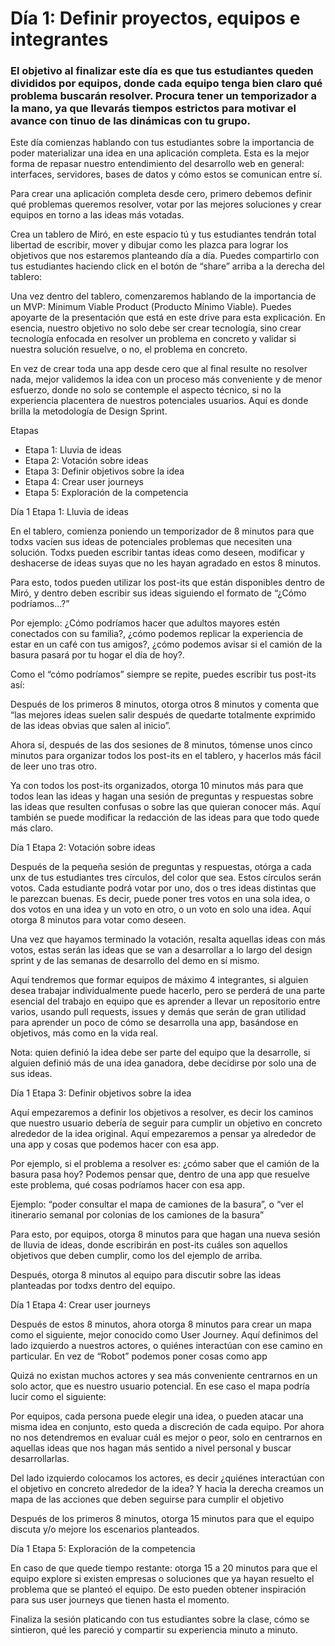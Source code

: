 # Día 1: Definir proyectos, equipos e integrantes


### El objetivo al finalizar este día es que tus estudiantes queden divididos por equipos, donde cada equipo tenga bien claro qué problema buscarán resolver. Procura tener un temporizador a la mano, ya que llevarás tiempos estrictos para motivar el avance con tinuo de las dinámicas con tu grupo.



Este día comienzas hablando con tus estudiantes sobre la importancia de poder materializar una idea en una aplicación completa. Esta es la mejor forma de repasar nuestro entendimiento del desarrollo web en general: interfaces, servidores, bases de datos y cómo estos se comunican entre sí.

Para crear una aplicación completa desde cero, primero debemos definir qué problemas queremos resolver, votar por las mejores soluciones y crear equipos en torno a las ideas más votadas. 

Crea un tablero de Miró, en este espacio tú y tus estudiantes tendrán total libertad de escribir, mover y dibujar como les plazca para lograr los objetivos que nos estaremos planteando día a día. Puedes compartirlo con tus estudiantes haciendo click en el botón de “share” arriba a la derecha del tablero:

Una vez dentro del tablero, comenzaremos hablando de la importancia de un MVP: Minimum Viable Product (Producto Mínimo Viable). Puedes apoyarte de la presentación que está en este drive para esta explicación. En esencia, nuestro objetivo no solo debe ser crear tecnología, sino crear tecnología enfocada en resolver un problema en concreto y validar si nuestra solución resuelve, o no, el problema en concreto.

En vez de crear toda una app desde cero que al final resulte no resolver nada, mejor validemos la idea con un proceso más conveniente y de menor esfuerzo, donde no solo se contemple el aspecto técnico, si no la experiencia placentera de nuestros potenciales usuarios. Aquí es donde brilla la metodología de Design Sprint.

Etapas

- Etapa 1: Lluvia de ideas
- Etapa 2: Votación sobre ideas
- Etapa 3: Definir objetivos sobre la idea
- Etapa 4: Crear user journeys
- Etapa 5: Exploración de la competencia

Día 1 Etapa 1: Lluvia de ideas

En el tablero, comienza poniendo un temporizador de 8 minutos para que todxs vacíen sus ideas de potenciales problemas que necesiten una solución. Todxs pueden escribir tantas ideas como deseen, modificar y deshacerse de ideas suyas que no les hayan agradado en estos 8 minutos.

Para esto, todos pueden utilizar los post-its que están disponibles dentro de Miró, y dentro deben escribir sus ideas siguiendo el formato de “¿Cómo podríamos…?”

Por ejemplo: ¿Cómo podríamos hacer que adultos mayores estén conectados con su familia?, ¿cómo podemos replicar la experiencia de estar en un café con tus amigos?, ¿cómo podemos avisar si el camión de la basura pasará por tu hogar el día de hoy?.

Como el “cómo podríamos” siempre se repite, puedes escribir tus post-its así:



Después de los primeros 8 minutos, otorga otros 8 minutos y comenta que “las mejores ideas suelen salir después de quedarte totalmente exprimido de las ideas obvias que salen al inicio”.

Ahora sí, después de las dos sesiones de 8 minutos, tómense unos cinco minutos para organizar todos los post-its en el tablero, y hacerlos más fácil de leer uno tras otro.



Ya con todos los post-its organizados, otorga 10 minutos más para que todos lean las ideas y hagan una sesión de preguntas y respuestas sobre las ideas que resulten confusas o sobre las que quieran conocer más. Aquí también se puede modificar la redacción de las ideas para que todo quede más claro.

Día 1 Etapa 2: Votación sobre ideas

Después de la pequeña sesión de preguntas y respuestas, otórga a cada unx de tus estudiantes tres círculos, del color que sea. Estos círculos serán votos. Cada estudiante podrá votar por uno, dos o tres ideas distintas que le parezcan buenas. Es decir, puede poner tres votos en una sola idea, o dos votos en una idea y un voto en otro, o un voto en solo una idea. Aquí otorga 8 minutos para votar como deseen.

Una vez que hayamos terminado la votación, resalta aquellas ideas con más votos, estas serán las ideas que se van a desarrollar a lo largo del design sprint y de las semanas de desarrollo del demo en sí mismo.

Aquí tendremos que formar equipos de máximo 4 integrantes, si alguien desea trabajar individualmente puede hacerlo, pero se perderá de una parte esencial del trabajo en equipo que es aprender a llevar un repositorio entre varios, usando pull requests, issues y demás que serán de gran utilidad para aprender un poco de cómo se desarrolla una app, basándose en objetivos, más como en la vida real.

Nota: quien definió la idea debe ser parte del equipo que la desarrolle, si alguien definió más de una idea ganadora, debe decidirse por solo una de sus ideas.




Día 1 Etapa 3: Definir objetivos sobre la idea

Aquí empezaremos a definir los objetivos a resolver, es decir los caminos que nuestro usuario debería de seguir para cumplir un objetivo en concreto alrededor de la idea original. Aquí empezaremos a pensar ya alrededor de una app y cosas que podemos hacer con esa app.

Por ejemplo, si el problema a resolver es: ¿cómo saber que el camión de la basura pasa hoy? Podemos pensar que, dentro de una app que resuelve este problema, qué cosas podríamos hacer con esa app.

Ejemplo: “poder consultar el mapa de camiones de la basura”, o “ver el itinerario semanal por colonias de los camiones de la basura”

Para esto, por equipos, otorga 8 minutos para que hagan una nueva sesión de lluvia de ideas, donde escribirán en post-its cuáles son aquellos objetivos que deben cumplir, como los del ejemplo de arriba.

Después, otorga 8 minutos al equipo para discutir sobre las ideas planteadas por todxs dentro del equipo.


Día 1 Etapa 4: Crear user journeys

Después de estos 8 minutos, ahora otorga 8 minutos para crear un mapa como el siguiente, mejor conocido como User Journey. Aquí definimos del lado izquierdo a nuestros actores, o quiénes interactúan con ese camino en particular. En vez de “Robot” podemos poner cosas como app



Quizá no existan muchos actores y sea más conveniente centrarnos en un solo actor, que es nuestro usuario potencial. En ese caso el mapa podría lucir como el siguiente:



Por equipos, cada persona puede elegir una idea, o pueden atacar una misma idea en conjunto, esto queda a discreción de cada equipo. Por ahora no nos detendremos en evaluar cuál es mejor o peor, solo en centrarnos en aquellas ideas que nos hagan más sentido a nivel personal y buscar desarrollarlas.

Del lado izquierdo colocamos los actores, es decir ¿quiénes interactúan con el objetivo en concreto alrededor de la idea? Y hacia la derecha creamos un mapa de las acciones que deben seguirse para cumplir el objetivo

Después de los primeros 8 minutos, otorga 15 minutos para que el equipo discuta y/o mejore los escenarios planteados.

Día 1 Etapa 5: Exploración de la competencia

En caso de que quede tiempo restante: otorga 15 a 20 minutos para que el equipo explore si existen empresas o soluciones que ya hayan resuelto el problema que se planteó el equipo. De esto pueden obtener inspiración para sus user journeys que tienen hasta el momento.

Finaliza la sesión platicando con tus estudiantes sobre la clase, cómo se sintieron, qué les pareció y compartir su experiencia minuto a minuto.


